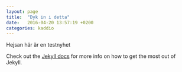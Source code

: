 ```yaml
---
layout: page
title:  "Dyk in i detta"
date:   2016-04-20 13:57:19 +0200
categories: kaddio
---
```


Hejsan här är en testnyhet

Check out the [Jekyll docs][jekyll-docs] for more info on how to get the most out of Jekyll.

[jekyll-docs]: http://jekyllrb.com/docs/home
